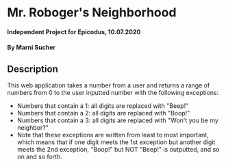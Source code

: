 # Mr. Roboger's Neighborhood

#### Independent Project for Epicodus, 10.07.2020

#### By **Marni Sucher**

## Description

This web application takes a number from a user and returns a range of numbers from 0 to the user inputted number with the following exceptions:
* Numbers that contain a 1: all digits are replaced with "Beep!"
* Numbers that contain a 2: all digits are replaced with "Boop!"
* Numbers that contain a 3: all digits are replaced with "Won't you be my neighbor?"
* Note that these exceptions are written from least to most important, which means that if one digit meets the 1st exception but another digit meets the 2nd exception, "Boop!" but NOT "Beep!" is outputted, and so on and so forth.

